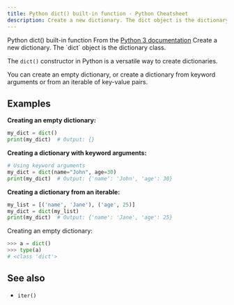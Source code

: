 ```yaml
---
title: Python dict() built-in function - Python Cheatsheet
description: Create a new dictionary. The dict object is the dictionary class. See dict and Mapping Types — dict for documentation about this class.
---
```


<base-title :title="frontmatter.title" :description="frontmatter.description">
Python dict() built-in function
</base-title>

<base-disclaimer>
  <base-disclaimer-title>
    From the <a target="_blank" href="https://docs.python.org/3/library/stdtypes.html#dict">Python 3 documentation</a>
  </base-disclaimer-title>
  <base-disclaimer-content>
    Create a new dictionary. The `dict` object is the dictionary class.
  </base-disclaimer-content>
</base-disclaimer>

The `dict()` constructor in Python is a versatile way to create dictionaries.

You can create an empty dictionary, or create a dictionary from keyword arguments or from an <router-link to="/builtin/iter">iterable</router-link> of key-value pairs.

## Examples

**Creating an empty dictionary:**

```python
my_dict = dict()
print(my_dict)  # Output: {}
```

**Creating a dictionary with keyword arguments:**

```python
# Using keyword arguments
my_dict = dict(name="John", age=30)
print(my_dict)  # Output: {'name': 'John', 'age': 30}
```

**Creating a dictionary from an iterable:**

```python
my_list = [('name', 'Jane'), ('age', 25)]
my_dict = dict(my_list)
print(my_dict)  # Output: {'name': 'Jane', 'age': 25}
```

Creating an empty dictionary:

```python
>>> a = dict()
>>> type(a)
# <class 'dict'>
```

## See also

- <router-link to="/builtin/iter">`iter()`</router-link>
